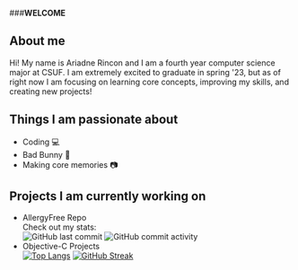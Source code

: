###**WELCOME**

## About me
Hi! My name is Ariadne Rincon and I am a fourth year computer science major at CSUF. I am extremely excited to graduate in spring '23, but as of right now I am focusing on learning core concepts, improving my skills, and creating new projects!

## Things I am passionate about
- Coding :computer:
- Bad Bunny :rabbit:
- Making core memories :camera:

## Projects I am currently working on
- AllergyFree Repo               
Check out my stats:   
![GitHub last commit](https://img.shields.io/github/last-commit/arincon10912/AllergyFree?style=for-the-badge)
![GitHub commit activity](https://img.shields.io/github/commit-activity/m/arincon10912/AllergyFree?style=for-the-badge)    
- Objective-C Projects                   
[![Top Langs](https://github-readme-stats.vercel.app/api/top-langs/?username=arincon10912&layout=compact)](https://github.com/arincon10912/github-readme-stats)
[![GitHub Streak](https://github-readme-streak-stats.herokuapp.com/?user=arincon10912)](https://git.io/streak-stats)



